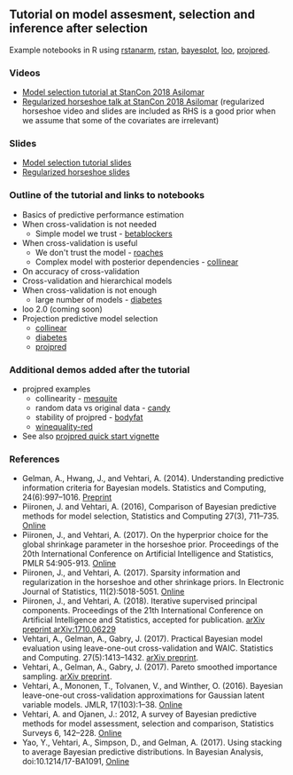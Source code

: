 ## Tutorial on model assesment, selection and inference after selection

Example notebooks in R using [rstanarm](https://cran.r-project.org/package=rstanarm), [rstan](https://cran.r-project.org/package=rstan), [bayesplot](https://cran.r-project.org/package=bayesplot), [loo](https://cran.r-project.org/package=loo), [projpred](https://cran.r-project.org/package=projpred). 

### Videos

* [Model selection tutorial at StanCon 2018 Asilomar](https://www.youtube.com/watch?v=FUROJM3u5HQ)
* [Regularized horseshoe talk at StanCon 2018 Asilomar](https://www.youtube.com/watch?v=umk7eOkt5k8) (regularized horseshoe video and slides are included as RHS is a good prior when we assume that some of the covariates are irrelevant)

### Slides

* [Model selection tutorial slides](modelselection_tutorial_slides.pdf)
* [Regularized horseshoe slides](regularizedhorseshoe_slides.pdf)

### Outline of the tutorial and links to notebooks
* Basics of predictive performance estimation
* When cross-validation is not needed
  * Simple model we trust - [betablockers](https://rawgit.com/avehtari/modelselection_tutorial/master/betablockers.html)
* When cross-validation is useful
  * We don't trust the model - [roaches](https://rawgit.com/avehtari/modelselection_tutorial/master/roaches.html)
  * Complex model with posterior dependencies - [collinear](https://rawgit.com/avehtari/modelselection_tutorial/master/collinear.html)
* On accuracy of cross-validation
* Cross-validation and hierarchical models
* When cross-validation is not enough
  * large number of models - [diabetes](https://rawgit.com/avehtari/modelselection_tutorial/master/diabetes.html)
* loo 2.0 (coming soon)
* Projection predictive model selection
  * [collinear](https://rawgit.com/avehtari/modelselection_tutorial/master/collinear.html)
  * [diabetes](https://rawgit.com/avehtari/modelselection_tutorial/master/diabetes.html)
  * [projpred](https://github.com/stan-dev/projpred)

### Additional demos added after the tutorial

* projpred examples
  * collinearity - [mesquite](https://rawgit.com/avehtari/modelselection_tutorial/master/mesquite.html)
  * random data vs original data - [candy](https://rawgit.com/avehtari/modelselection_tutorial/master/candy.html)
  * stability of projpred - [bodyfat](https://rawgit.com/avehtari/modelselection_tutorial/master/bodyfat.html)
  * [winequality-red](https://rawgit.com/avehtari/modelselection_tutorial/master/winequality-red.html)
* See also [projpred quick start vignette](https://rawgit.com/stan-dev/projpred/master/vignettes/quickstart.html)

### References

* Gelman, A., Hwang, J., and Vehtari, A. (2014). Understanding
  predictive information criteria for Bayesian models. Statistics and
  Computing, 24(6):997–1016.
  [Preprint](http://www.stat.columbia.edu/~gelman/research/published/waic_understand3.pdf)
* Piironen, J. and Vehtari, A. (2016), Comparison of Bayesian
  predictive methods for model selection, Statistics and Computing
  27(3), 711–735. [Online](https://doi.org/10.1007/s11222-016-9649-y)
* Piironen, J., and Vehtari, A. (2017). On the hyperprior choice for
  the global shrinkage parameter in the horseshoe prior. Proceedings
  of the 20th International Conference on Artificial Intelligence and
  Statistics, PMLR 54:905-913.
  [Online](http://proceedings.mlr.press/v54/piironen17a.html)
* Piironen, J., and Vehtari, A. (2017). Sparsity information and
  regularization in the horseshoe and other shrinkage priors. In
  Electronic Journal of Statistics, 11(2):5018-5051.
  [Online](https://projecteuclid.org/euclid.ejs/1513306866)
* Piironen, J., and Vehtari, A. (2018). Iterative supervised principal
  components. Proceedings of the 21th International Conference on
  Artificial Intelligence and Statistics, accepted for
  publication.
  [arXiv preprint arXiv:1710.06229](https://arxiv.org/abs/1710.06229)
* Vehtari, A., Gelman, A., Gabry, J. (2017). Practical Bayesian model
  evaluation using leave-one-out cross-validation and WAIC. Statistics
  and Computing.  27(5):1413–1432. [arXiv
  preprint](http://arxiv.org/abs/1507.04544).
* Vehtari, A., Gelman, A., Gabry, J. (2017). Pareto smoothed
  importance sampling. [arXiv
  preprint](http://arxiv.org/abs/1507.02646).
* Vehtari, A., Mononen, T., Tolvanen, V., and Winther, O. (2016).
  Bayesian leave-one-out cross-validation approximations for Gaussian
  latent variable models. JMLR, 17(103):1–38.
  [Online](http://jmlr.org/papers/v17/14-540.html)
* Vehtari, A. and Ojanen, J.: 2012, A survey of Bayesian predictive
  methods for model assessment, selection and comparison, Statistics
  Surveys 6, 142–228. [Online](https://doi.org/10.1214/12-SS102)
* Yao, Y., Vehtari, A., Simpson, D., and Gelman, A. (2017). Using
  stacking to average Bayesian predictive distributions. In Bayesian
  Analysis, doi:10.1214/17-BA1091,
  [Online](https://projecteuclid.org/euclid.ba/1516093227)
